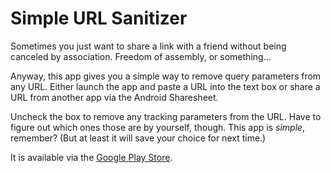 # Simple URL Sanitizer

Sometimes you just want to share a link with a friend without being canceled by association. Freedom of assembly, or something... 

Anyway, this app gives you a simple way to remove query parameters from any URL. Either launch the app and paste a URL into the text box or share a URL from another app via the Android Sharesheet. 

Uncheck the box to remove any tracking parameters from the URL. Have to figure out which ones those are by yourself, though. This app is *simple*, remember? (But at least it will save your choice for next time.)

It is available via the [Google Play Store](https://play.google.com/store/apps/details?id=com.banasiak.android.simpleshare).
